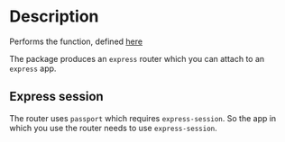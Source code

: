 # Description
Performs the function, defined [here](https://github.com/gottfried-github/nodejs-ecommerce--sketch#api)

The package produces an `express` router which you can attach to an `express` app. 

## Express session
The router uses `passport` which requires `express-session`. So the app in which you use the router needs to use `express-session`.

